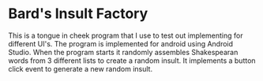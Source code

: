 # Bard's Insult Factory
This is a tongue in cheek program that I use to test out implementing for different UI's.  The program is implemented for android using Android Studio.  When the program starts it randomly assembles Shakespearan words from 3 different lists to create a random insult.  It implements a button click event to generate a new random insult.
